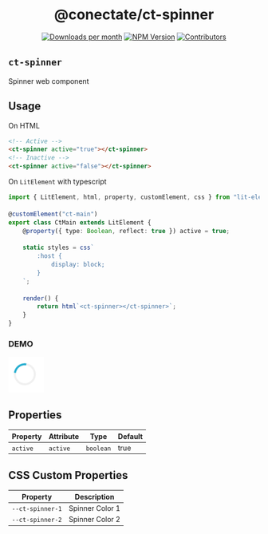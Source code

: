 <h1 align="center">@conectate/ct-spinner</h1>

<p align="center">
	<a href="https://npmcharts.com/compare/@conectate/ct-spinner?minimal=true"><img alt="Downloads per month" src="https://img.shields.io/npm/dm/@conectate/ct-spinner.svg" height="20"/></a>
	<a href="https://www.npmjs.com/package/@conectate/ct-spinner"><img alt="NPM Version" src="https://img.shields.io/npm/v/@conectate/ct-spinner.svg" height="20"/></a>
	<a href="https://github.com/conectate/ct-elements/graphs/contributors"><img alt="Contributors" src="https://img.shields.io/github/contributors/conectate/ct-elements.svg" height="20"/></a>
</p>

## `ct-spinner`
Spinner web component

## Usage
On HTML
```html
<!-- Active -->
<ct-spinner active="true"></ct-spinner>
<!-- Inactive -->
<ct-spinner active="false"></ct-spinner>
```
On `LitElement` with typescript
```typescript
import { LitElement, html, property, customElement, css } from "lit-element";

@customElement("ct-main")
export class CtMain extends LitElement {
	@property({ type: Boolean, reflect: true }) active = true;
	
    static styles = css`
		:host {
			display: block;
		}
	`;

	render() {
		return html`<ct-spinner></ct-spinner>`;
	}
}

```
### DEMO
<img src="https://raw.githubusercontent.com/Conectate/ct-elements/master/images/packages/ct-spinner.png"/>

## Properties

| Property | Attribute | Type      | Default |
|----------|-----------|-----------|---------|
| `active` | `active`  | `boolean` | true    |

## CSS Custom Properties

| Property         | Description     |
|------------------|-----------------|
| `--ct-spinner-1` | Spinner Color 1 |
| `--ct-spinner-2` | Spinner Color 2 |